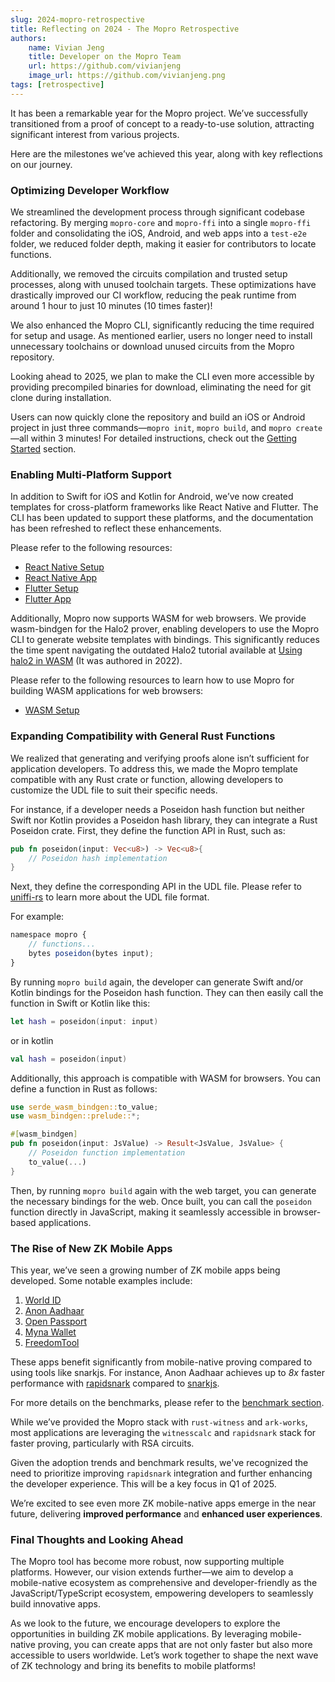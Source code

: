 ```yaml
---
slug: 2024-mopro-retrospective
title: Reflecting on 2024 - The Mopro Retrospective
authors:
    name: Vivian Jeng
    title: Developer on the Mopro Team
    url: https://github.com/vivianjeng
    image_url: https://github.com/vivianjeng.png
tags: [retrospective]
---
```


It has been a remarkable year for the Mopro project. We’ve successfully transitioned from a proof of concept to a ready-to-use solution, attracting significant interest from various projects.

Here are the milestones we’ve achieved this year, along with key reflections on our journey.

### Optimizing Developer Workflow

We streamlined the development process through significant codebase refactoring. By merging `mopro-core` and `mopro-ffi` into a single `mopro-ffi` folder and consolidating the iOS, Android, and web apps into a `test-e2e` folder, we reduced folder depth, making it easier for contributors to locate functions.

Additionally, we removed the circuits compilation and trusted setup processes, along with unused toolchain targets. These optimizations have drastically improved our CI workflow, reducing the peak runtime from around 1 hour to just 10 minutes (10 times faster)!

We also enhanced the Mopro CLI, significantly reducing the time required for setup and usage. As mentioned earlier, users no longer need to install unnecessary toolchains or download unused circuits from the Mopro repository.

Looking ahead to 2025, we plan to make the CLI even more accessible by providing precompiled binaries for download, eliminating the need for git clone during installation.

Users can now quickly clone the repository and build an iOS or Android project in just three commands—`mopro init`, `mopro build`, and `mopro create`—all within 3 minutes! For detailed instructions, check out the [Getting Started](/docs/getting-started) section.

### Enabling Multi-Platform Support

In addition to Swift for iOS and Kotlin for Android, we’ve now created templates for cross-platform frameworks like React Native and Flutter. The CLI has been updated to support these platforms, and the documentation has been refreshed to reflect these enhancements.

Please refer to the following resources:

-   [React Native Setup](/docs/setup/react-native-setup)
-   [React Native App](https://github.com/zkmopro/react-native-app)
-   [Flutter Setup](/docs/setup/flutter-setup)
-   [Flutter App](https://github.com/zkmopro/flutter-app)

Additionally, Mopro now supports WASM for web browsers. We provide wasm-bindgen for the Halo2 prover, enabling developers to use the Mopro CLI to generate website templates with bindings. This significantly reduces the time spent navigating the outdated Halo2 tutorial available at [Using halo2 in WASM](https://zcash.github.io/halo2/user/wasm-port.html) (It was authored in 2022).

Please refer to the following resources to learn how to use Mopro for building WASM applications for web browsers:

-   [WASM Setup](/docs/setup/web-wasm-setup)

### Expanding Compatibility with General Rust Functions

We realized that generating and verifying proofs alone isn’t sufficient for application developers. To address this, we made the Mopro template compatible with any Rust crate or function, allowing developers to customize the UDL file to suit their specific needs.

For instance, if a developer needs a Poseidon hash function but neither Swift nor Kotlin provides a Poseidon hash library, they can integrate a Rust Poseidon crate. First, they define the function API in Rust, such as:

```rust
pub fn poseidon(input: Vec<u8>) -> Vec<u8>{
    // Poseidon hash implementation
}
```

Next, they define the corresponding API in the UDL file. Please refer to [uniffi-rs](https://mozilla.github.io/uniffi-rs/latest/udl_file_spec.html) to learn more about the UDL file format.

For example:

```js
namespace mopro {
    // functions...
    bytes poseidon(bytes input);
}
```

By running `mopro build` again, the developer can generate Swift and/or Kotlin bindings for the Poseidon hash function. They can then easily call the function in Swift or Kotlin like this:

```swift
let hash = poseidon(input: input)
```

or in kotlin

```kotlin
val hash = poseidon(input)
```

Additionally, this approach is compatible with WASM for browsers. You can define a function in Rust as follows:

```rust
use serde_wasm_bindgen::to_value;
use wasm_bindgen::prelude::*;

#[wasm_bindgen]
pub fn poseidon(input: JsValue) -> Result<JsValue, JsValue> {
    // Poseidon function implementation
    to_value(...)
}
```

Then, by running `mopro build` again with the web target, you can generate the necessary bindings for the web. Once built, you can call the `poseidon` function directly in JavaScript, making it seamlessly accessible in browser-based applications.

### The Rise of New ZK Mobile Apps

This year, we’ve seen a growing number of ZK mobile apps being developed. Some notable examples include:

1. [World ID](https://github.com/worldcoin/idkit-swift)
2. [Anon Aadhaar](https://github.com/anon-aadhaar/anon-aadhaar-react-native)
3. [Open Passport](https://github.com/zk-passport/openpassport)
4. [Myna Wallet](https://github.com/mynawallet)
5. [FreedomTool](https://github.com/rarimo/FreedomTool)

These apps benefit significantly from mobile-native proving compared to using tools like snarkjs. For instance, Anon Aadhaar achieves up to _8x_ faster performance with [rapidsnark](https://github.com/iden3/rapidsnark) compared to [snarkjs](https://github.com/iden3/snarkjs).

For more details on the benchmarks, please refer to the [benchmark section](/docs/performance).

While we’ve provided the Mopro stack with `rust-witness` and `ark-works`, most applications are leveraging the `witnesscalc` and `rapidsnark` stack for faster proving, particularly with RSA circuits.

Given the adoption trends and benchmark results, we've recognized the need to prioritize improving `rapidsnark` integration and further enhancing the developer experience. This will be a key focus in Q1 of 2025.

We’re excited to see even more ZK mobile-native apps emerge in the near future, delivering **improved performance** and **enhanced user experiences**.

### Final Thoughts and Looking Ahead

The Mopro tool has become more robust, now supporting multiple platforms. However, our vision extends further—we aim to develop a mobile-native ecosystem as comprehensive and developer-friendly as the JavaScript/TypeScript ecosystem, empowering developers to seamlessly build innovative apps.

As we look to the future, we encourage developers to explore the opportunities in building ZK mobile applications. By leveraging mobile-native proving, you can create apps that are not only faster but also more accessible to users worldwide. Let’s work together to shape the next wave of ZK technology and bring its benefits to mobile platforms!
